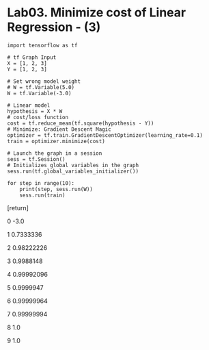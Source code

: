# Lab03. Minimize cost of Linear Regression - (3)

    import tensorflow as tf

    # tf Graph Input
    X = [1, 2, 3]
    Y = [1, 2, 3]

    # Set wrong model weight
    # W = tf.Variable(5.0)
    W = tf.Variable(-3.0)

    # Linear model
    hypothesis = X * W
    # cost/loss function
    cost = tf.reduce_mean(tf.square(hypothesis - Y))
    # Minimize: Gradient Descent Magic
    optimizer = tf.train.GradientDescentOptimizer(learning_rate=0.1)
    train = optimizer.minimize(cost)

    # Launch the graph in a session
    sess = tf.Session()
    # Initializes global variables in the graph
    sess.run(tf.global_variables_initializer())

    for step in range(10):
        print(step, sess.run(W))
        sess.run(train)

[return]

0 -3.0

1 0.7333336

2 0.98222226

3 0.9988148

4 0.99992096

5 0.9999947

6 0.99999964

7 0.99999994

8 1.0

9 1.0
